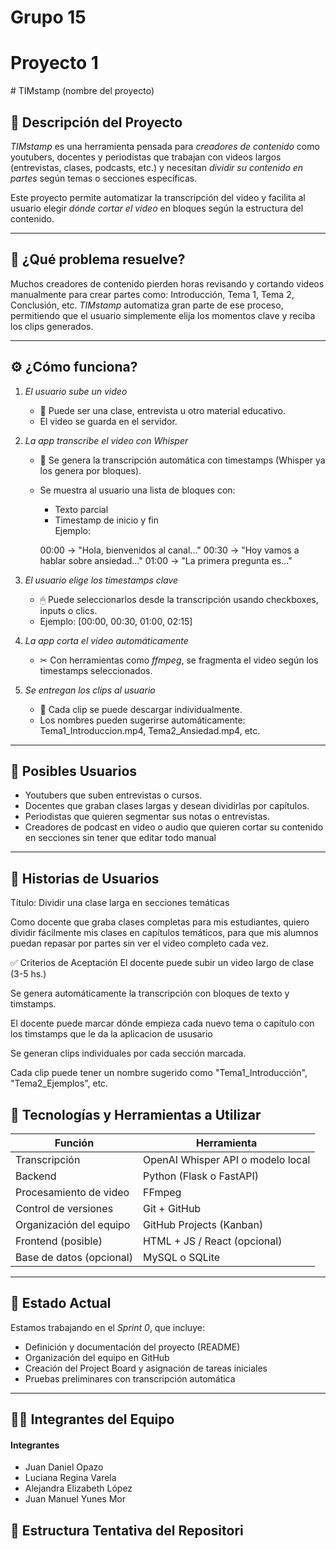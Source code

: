 <div> 
    <h1>Grupo 15</h1>
</div>
<div> 
    <h1>Proyecto 1</h1>
</div>
<div>
# TIMstamp (nombre del proyecto)

## 🎯 Descripción del Proyecto

*TIMstamp* es una herramienta pensada para *creadores de contenido* como youtubers, docentes y periodistas que trabajan con videos largos (entrevistas, clases, podcasts, etc.) y necesitan *dividir su contenido en partes* según temas o secciones específicas.

Este proyecto permite automatizar la transcripción del video y facilita al usuario elegir *dónde cortar el video* en bloques según la estructura del contenido.

---

## 🧠 ¿Qué problema resuelve?

Muchos creadores de contenido pierden horas revisando y cortando videos manualmente para crear partes como: Introducción, Tema 1, Tema 2, Conclusión, etc. *TIMstamp* automatiza gran parte de ese proceso, permitiendo que el usuario simplemente elija los momentos clave y reciba los clips generados.

---

## ⚙ ¿Cómo funciona?

1. *El usuario sube un video*
   - 🎥 Puede ser una clase, entrevista u otro material educativo.
   - El video se guarda en el servidor.

2. *La app transcribe el video con Whisper*
   - 🧠 Se genera la transcripción automática con timestamps (Whisper ya los genera por bloques).
   - Se muestra al usuario una lista de bloques con:
     - Texto parcial
     - Timestamp de inicio y fin  
     Ejemplo:
     
     00:00 → "Hola, bienvenidos al canal..."
     00:30 → "Hoy vamos a hablar sobre ansiedad..."
     01:00 → "La primera pregunta es..."
     

3. *El usuario elige los timestamps clave*
   - 🖱 Puede seleccionarlos desde la transcripción usando checkboxes, inputs o clics.
   - Ejemplo: [00:00, 00:30, 01:00, 02:15]

4. *La app corta el video automáticamente*
   - ✂ Con herramientas como *ffmpeg*, se fragmenta el video según los timestamps seleccionados.

5. *Se entregan los clips al usuario*
   - 📁 Cada clip se puede descargar individualmente.
   - Los nombres pueden sugerirse automáticamente: Tema1_Introduccion.mp4, Tema2_Ansiedad.mp4, etc.

---

## 👥 Posibles Usuarios

- Youtubers que suben entrevistas o cursos.
- Docentes que graban clases largas y desean dividirlas por capítulos.
- Periodistas que quieren segmentar sus notas o entrevistas.
- Creadores de podcast en video o audio que quieren cortar su contenido en secciones sin tener que editar todo manual

---

## 👥 Historias de Usuarios
Título: Dividir una clase larga en secciones temáticas

Como docente que graba clases completas para mis estudiantes,
quiero dividir fácilmente mis clases en capítulos temáticos,
para que mis alumnos puedan repasar por partes sin ver el video completo cada vez.

✅ Criterios de Aceptación
 El docente puede subir un video largo de clase (3-5 hs.)

 Se genera automáticamente la transcripción con bloques de texto y timstamps.

 El docente puede marcar dónde empieza cada nuevo tema o capítulo con los timstamps que le da la aplicacion de ususario

 Se generan clips individuales por cada sección marcada.

 Cada clip puede tener un nombre sugerido como "Tema1_Introducción", "Tema2_Ejemplos", etc.

 

## 🧰 Tecnologías y Herramientas a Utilizar

| Función                  | Herramienta                        |
|--------------------------|------------------------------------|
| Transcripción            | OpenAI Whisper API o modelo local |
| Backend                  | Python (Flask o FastAPI)          |
| Procesamiento de video   | FFmpeg                            |
| Control de versiones     | Git + GitHub                      |
| Organización del equipo  | GitHub Projects (Kanban)          |
| Frontend (posible)       | HTML + JS / React (opcional)      |
| Base de datos (opcional) | MySQL o SQLite                    |

---

## 🚀 Estado Actual

Estamos trabajando en el *Sprint 0*, que incluye:
- Definición y documentación del proyecto (README)
- Organización del equipo en GitHub
- Creación del Project Board y asignación de tareas iniciales
- Pruebas preliminares con transcripción automática

---

## 🧑‍💻 Integrantes del Equipo

<div>
  <h4>Integrantes</h4>
  <ul>
    <li>Juan Daniel Opazo</li>
    <li>Luciana Regina Varela</li>
    <li>Alejandra Elizabeth López</li>
    <li>Juan Manuel Yunes Mor</li>
  </ul>  
</div>

## 📁 Estructura Tentativa del Repositori
</div>


